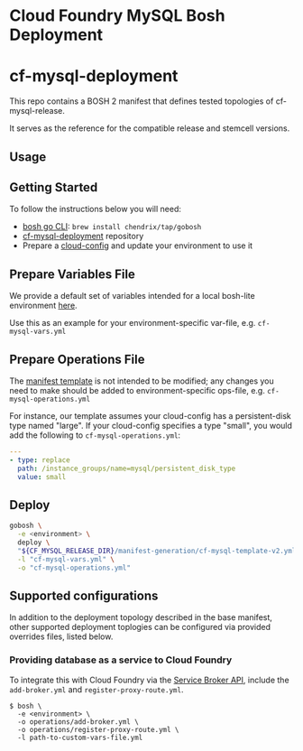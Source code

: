 # Cloud Foundry MySQL Bosh Deployment

# cf-mysql-deployment

This repo contains a BOSH 2 manifest that defines tested topologies of cf-mysql-release.

It serves as the reference for the compatible release and stemcell versions.

## Usage

## Getting Started

To follow the instructions below you will need:

* [bosh go CLI](https://github.com/cloudfoundry/bosh-cli): `brew install chendrix/tap/gobosh`
* [cf-mysql-deployment](https://github.com/cloudfoundry/cf-mysql-deployment) repository
* Prepare a [cloud-config](http://bosh.io/docs/cloud-config.html) and update your environment to use it

## Prepare Variables File

We provide a default set of variables intended for a local bosh-lite environment
[here](https://github.com/cloudfoundry/cf-mysql-deployment/blob/master/bosh-lite/default-vars.yml).

Use this as an example for your environment-specific var-file, e.g. `cf-mysql-vars.yml`

## Prepare Operations File

The [manifest template](https://github.com/cloudfoundry/cf-mysql-deployment/blob/master/cf-mysql-deployment.yml)
is not intended to be modified; any changes you need to make should be added to
environment-specific ops-file, e.g. `cf-mysql-operations.yml`

For instance, our template assumes your cloud-config has a persistent-disk type
named "large". If your cloud-config specifies a type "small", you would add the
following to `cf-mysql-operations.yml`:

```yml
---
- type: replace
  path: /instance_groups/name=mysql/persistent_disk_type
  value: small
```

## Deploy

```bash
gobosh \
  -e <environment> \
  deploy \
  "${CF_MYSQL_RELEASE_DIR}/manifest-generation/cf-mysql-template-v2.yml" \
  -l "cf-mysql-vars.yml" \
  -o "cf-mysql-operations.yml"
```

## Supported configurations

In addition to the deployment topology described in the base manifest, other
supported deployment toplogies can be configured via provided overrides files,
listed below.

### Providing database as a service to Cloud Foundry

To integrate this with Cloud Foundry via the
[Service Broker API](https://docs.cloudfoundry.org/services/api.html),
include the `add-broker.yml` and `register-proxy-route.yml`.

```
$ bosh \
  -e <environment> \
  -o operations/add-broker.yml \
  -o operations/register-proxy-route.yml \
  -l path-to-custom-vars-file.yml
```

